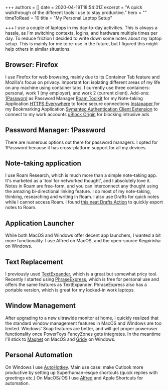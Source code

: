 +++
authors = []
date = 2020-04-19T18:54:01Z
excerpt = "A quick walkthrough of the different tools I use to stay productive."
hero = ""
timeToRead = 10
title = "My Personal Laptop Setup"

+++
I use a couple of laptops in my day-to-day activities. This is always a hassle, as I'm switching contexts, logins, and hardware multiple times per day. To reduce friction I decided to write down some notes about my laptop setup. This is mainly for me to re-use in the future, but I figured this might help others in similar situations.

## Browser: Firefox
I use Firefox for web browsing, mainly due to its Container Tab feature and Mozilla's focus on privacy.
Important for: isolating different areas of my life on any machine using container tabs. I currently use three containers: personal, work 1 (my employer), and work 2 (current client).
Add-ons:
    [1Password](https://1password.com/) as Password Manager
    [Roam Toolkit](https://github.com/roam-unofficial/roam-toolkit/) for my Note-taking Application
    [HTTPS Everywhere](https://addons.mozilla.org/nl/firefox/addon/https-everywhere/) to force secure connections
    [Instapaper ](https://www.instapaper.com/)for my Bookmarking Application
    [Symantec Authentication Client Extension](https://addons.mozilla.org/nl/firefox/addon/symantec-mpkic-extension/) to connect to my work accounts
    [uBlock Origin](https://addons.mozilla.org/nl/firefox/addon/ublock-origin/) for blocking intrusive ads
## Password Manager: 1Password
There are numerous options out there for password managers. I opted for 1Password because it has cross-platform support for all my devices.
## Note-taking application
I use Roam Research, which is much more than a simple note-taking app. It's marketed as a 'tool for networked thought', and I absolutely love it. Notes in Roam are free-form, and you can interconnect any thought using the amazing bi-directional linking feature. I do most of my note-taking, thinking, researching and writing in Roam.
I also use Drafts for quick notes while I cannot access Roam. I found [this neat Drafts Action](https://actions.getdrafts.com/a/162) to quickly export notes to Roam.
## Application Launcher
While both MacOS and Windows offer decent app launchers, I wanted a bit more functionality. I use Alfred on MacOS, and the open-source Keypirinha on Windows.
## Text Replacement
I previously used [TextExpander](https://textexpander.com/), which is a great but somewhat pricy tool. 
Recently I started using [PhraseExpress](https://www.phraseexpress.com/), which is free for personal use and offers the same features as TextExpander. PhraseExpress also has a portable version, which is great for my locked-in work laptops.
## Window Management
After upgrading to a new ultrawide monitor at home, I quickly realized that the standard window management features in MacOS and Windows are too limited. Windows' Snap features are better, and will get proper poweruser functionality once PowerToys FancyZones gets integrates. In the meantime I'll stick to [Magnet](https://magnet.crowdcafe.com/) on MacOS and [Gridy](https://sector-seven.com/software/gridy) on Windows.
## Personal Automation
On Windows I use [AutoHotkey](https://www.autohotkey.com/). Main use case: make Outlook more productive by setting up Superhuman-esque shortcuts (quick replies with greetings etc.)
On MacOS/iOS I use [Alfred](https://www.alfredapp.com/) and Apple Shortcuts for automation.